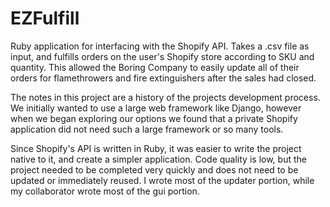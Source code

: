 # EZFulfill
Ruby application for interfacing with the Shopify API. Takes a .csv file as input, and fulfills orders on the user's Shopify store according to SKU and quantity. This allowed the Boring Company to easily update all of their orders for flamethrowers and fire extinguishers after the sales had closed. 


The notes in this project are a history of the projects development process. We initially wanted to use a large web framework like Django, however when we began exploring our options we found that a private Shopify application did not need such a large framework or so many tools.

Since Shopify's API is written in Ruby, it was easier to write the project native to it, and create a simpler application. Code quality is low, but the project needed to be completed very quickly and does not need to be updated or immediately reused. I wrote most of the updater portion, while my collaborator wrote most of the gui portion. 
